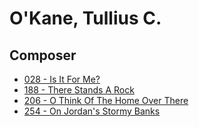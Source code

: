 # O'Kane, Tullius C.

## Composer

- [028 - Is It For Me?](/hymns/028.md)
- [188 - There Stands A Rock](/hymns/188.md)
- [206 - O Think Of The Home Over There](/hymns/206.md)
- [254 - On Jordan's Stormy Banks](/hymns/254.md)

